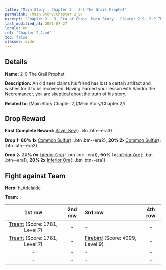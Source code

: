 ```yaml
---
title: "Main Story - Chapter 2 - 2-9 The Grail Prophet"
permalink: /Main Story/Chapter 2_9/
excerpt: "Chapter 2 - 9. Era of Chaos  Main Story - Chapter 2_9. 2-9 The Grail Prophet"
last_modified_at: 2021-07-27
locale: en
ref: "Chapter 2_9.md"
toc: false
classes: wide
---
```


## Details

 **Name:** 2-9 The Grail Prophet

 **Description:** An old seer claims his friend has lost a certain artifact and wishes for it to be recovered. Having learned your lesson with Sandro the Necromancer, you are skeptical about the truth of his story.

 **Related to:** [Main Story Chapter 2](/Main Story/Chapter 2/)

## Drop Reward

 **First Complete Reward:** [Silver Key](/Items/con_693/){: .btn .btn--era3}

 **Drop 1:** **80% 1x** [Common Sulfur](/Items/mat_9/){: .btn .btn--era2}, **20% 2x** [Common Sulfur](/Items/mat_9/){: .btn .btn--era2}

 **Drop 2:** **20% 0x** [Inferior Ore](/Items/mat_1/){: .btn .btn--era1}, **60% 1x** [Inferior Ore](/Items/mat_1/){: .btn .btn--era1}, **20% 2x** [Inferior Ore](/Items/mat_1/){: .btn .btn--era1}


## Fight against Team
 **Hero:** h_Adelaide

 **Team:**


  | 1st row | 2nd row | 3rd row | 4th row |
  |:----:|:----:|:----|:----:|
  | [Treant](/units/Treant/) (Score: 1781, Level:7)  | - | - | - |
  | [Treant](/units/Treant/) (Score: 1781, Level:7)  | - | [Firebird](/units/Firebird/) (Score: 4099, Level:9)  | - |
  | - | - | - | - |
  | - | - | - | - |


